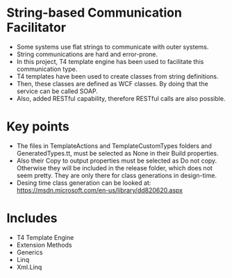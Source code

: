 # String-based Communication Facilitator
* Some systems use flat strings to communicate with outer systems.
* String communications are hard and error-prone.
* In this project, T4 template engine has been used to facilitate this communication type.
* T4 templates have been used to create classes from string definitions.
* Then, these classes are defined as WCF classes. By doing that the service can be called SOAP.
* Also, added RESTful capability, therefore RESTful calls are also possible.

# Key points
* The files in TemplateActions and TemplateCustomTypes folders and GeneratedTypes.tt, must be selected as None in their Build properties.
* Also their Copy to output properties must be selected as Do not copy. Otherwise they will be included in the release folder, which does not seem pretty. They are only there for class generations in design-time.
* Desing time class generation can be looked at: https://msdn.microsoft.com/en-us/library/dd820620.aspx

# Includes
* T4 Template Engine
* Extension Methods
* Generics
* Linq
* Xml.Linq
